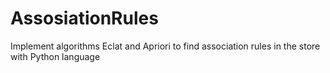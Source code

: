 # AssosiationRules
Implement algorithms Eclat and Apriori to find association rules in the store with Python language
